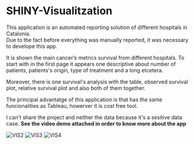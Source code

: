 # SHINY-Visualitzation

This application is an automated reporting solution of different hospitals in Catalonia.  
Due to the fact before everything was manually reported, 
it was necessary to develope this app. 

It is shown the main cancer’s metrics survival from different hospitals.
To start with in the first page it appears one descriptive about number of patients, 
patients's origin, type of treatment and a long etcetera.

Moreover, there is one survival's analysis with the table, 
observed survival plot, relative survival plot and also both of them together. 

The principal advantatge of this application is that has the same funcionalities 
as Tableau, howerver it is cost free tool. 

I can't share the project and neither the data because it's a sesitive data case. 
**See the video demo attached in order to know more about the app**


![VIS2](https://user-images.githubusercontent.com/117287988/200185599-6d151c52-02c5-4f82-8306-c0a82f87f82a.png)
![VIS3](https://user-images.githubusercontent.com/117287988/200185620-fc526a66-452f-4209-86bc-1fbea876f380.png)
![VIS4](https://user-images.githubusercontent.com/117287988/200185622-5ca190a2-0a12-45da-ba87-8653041a8763.png)
